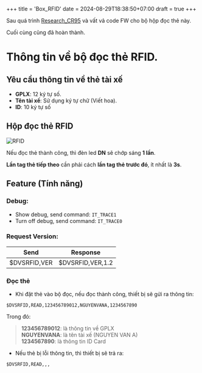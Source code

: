 +++
title = 'Box_RFID'
date = 2024-08-29T18:38:50+07:00
draft = true
+++

Sau quá trình [Research_CR95](https://blog.vinhld-homelab.io.vn/posts/iot/hardware/research_cr95/) và vất vả code FW cho bộ hộp đọc thẻ này.

Cuối cùng cũng đã hoàn thành.

# Thông tin về bộ đọc thẻ RFID.

## Yêu cầu thông tin về thẻ tài xế
- **GPLX**: 12 ký tự số.
- **Tên tài xế**: Sử dụng ký tự chữ (Viết hoa).
- **ID**: 10 ký tự số

## Hộp đọc thẻ RFID

![RFID](/image/IoT/Research_CR95/RFID_Box.jpg)

Nếu đọc thẻ thành công, thì đèn led **DN** sẽ chớp sáng **1 lần**.

**Lần tag thẻ tiếp theo** cần phải cách **lần tag thẻ trước đó**, ít nhất là **3s**. 

## Feature (Tính năng)

### Debug:
- Show debug, send command: `IT_TRACE1`
- Turn off debug, send command: `IT_TRACE0`

### Request Version:

Send		|	Response		|
----------------|-------------------------------|
$DVSRFID,VER	| $DVSRFID,VER,1.2		|

### Đọc thẻ
- Khi đặt thẻ vào bộ đọc, nếu đọc thành công, thiết bị sẽ gửi ra thông tin:
```
$DVSRFID,READ,123456789012,NGUYENVANA,1234567890
```
Trong đó:
> **123456789012**: là thông tin về GPLX <br>
> **NGUYENVANA**: là tên tài xế (NGUYEN VAN A) <br>
> **1234567890**: là thông tin ID Card <br>

- Nếu thẻ bị lỗi thông tin, thì thiết bị sẽ trả ra:
```
$DVSRFID,READ,,,
```

